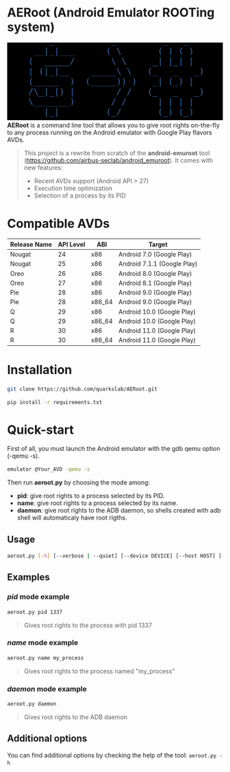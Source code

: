 # AERoot (Android Emulator ROOTing system)
![alt text](img/logo.png "AERoot Logo")
**AERoot** is a command line tool that allows you to give root rights on-the-fly to any process running on the Android emulator with Google Play flavors AVDs.
> This project is a rewrite from scratch of the **android-emuroot** tool (https://github.com/airbus-seclab/android_emuroot).
> It comes with new features:
> * Recent AVDs support (Android API > 27)
> * Execution time optimization
> * Selection of a process by its PID

# Compatible AVDs
| Release Name | API Level | ABI    | Target                      |
|--------------|-----------|--------|-----------------------------|
| Nougat       | 24        | x86    | Android 7.0 (Google Play)   |
| Nougat       | 25        | x86    | Android 7.1.1 (Google Play) |
| Oreo         | 26        | x86    | Android 8.0 (Google Play)   |
| Oreo         | 27        | x86    | Android 8.1 (Google Play)   |
| Pie          | 28        | x86    | Android 9.0 (Google Play)   |
| Pie          | 28        | x86_64 | Android 9.0 (Google Play)   |
| Q            | 29        | x86    | Android 10.0 (Google Play)  |
| Q            | 29        | x86_64 | Android 10.0 (Google Play)  |
| R            | 30        | x86    | Android 11.0 (Google Play)  |
| R            | 30        | x86_64 | Android 11.0 (Google Play)  |

# Installation
```bash
git clone https://github.com/quarkslab/AERoot.git
```
```bash
pip install -r requirements.txt
```
# Quick-start
First of all, you must launch the Android emulator with the gdb qemu option (-qemu -s).
```bash
emulator @Your_AVD -qemu -s
```

Then run **aeroot.py** by choosing the mode among:
* **pid**: give root rights to a process selected by its PID.
* **name**: give root rights to a process selected by its name.
* **daemon**: give root rights to the ADB daemon, so shells created with adb shell will automaticaly have root rigths.

## Usage
```bash
aeroot.py [-h] [--verbose | --quiet] [--device DEVICE] [--host HOST] [--port PORT] {name,pid,daemon} ...
```

## Examples
### *pid* mode example
```bash
aeroot.py pid 1337
```
> Gives root rights to the process with pid 1337
### *name* mode example
```bash
aeroot.py name my_process
```
> Gives root rights to the process named "my_process"
### *daemon* mode example
```bash
aeroot.py daemon
```
> Gives root rights to the ADB daemon

## Additional options
You can find additional options by checking the help of the tool: `aeroot.py -h`

